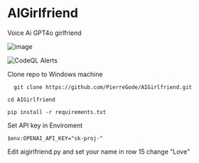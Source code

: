 # AIGirlfriend

Voice Ai GPT4o girlfriend

![image](https://github.com/PierreGode/AIGirlfriend/assets/8579922/b89df15d-071e-4d5f-a3eb-832f735dd22b)

![CodeQL Alerts](https://badge-hub.herokuapp.com/badge/github/code-scanning-alerts/open?repo=PierreGode/AIGirlfriend&label=CodeQL%20Alerts&token=YTOKEN)


Clone repo to Windows machine
```
  git clone https://github.com/PierreGode/AIGirlfriend.git
```
```
cd AIGirlfriend
```
```
pip install -r requirements.txt
```
Set API key in Enviroment
``` 
$env:OPENAI_API_KEY="sk-proj-"
```

Edit aigirlfriend.py and set your name in row 15 change "Love"
